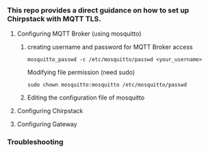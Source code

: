 
### This repo provides a direct guidance on how to set up Chirpstack with MQTT TLS. 

1. Configuring MQTT Broker (using mosquitto)
   1) creating username and password for MQTT Broker access
      ```
      mosquitto_passwd -c /etc/mosquitto/passwd <your_username>
      ```
      Modifying file permission (need sudo)
      ```
      sudo chown mosquitto:mosquitto /etc/mosquitto/passwd
      ```
      
   3) Editing the configuration file of mosquitto
   
3. Configuring Chirpstack
4. Configuring Gateway

### Troubleshooting
